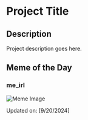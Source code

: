 # Project Title

## Description

Project description goes here.

## Meme of the Day

### me_irl
![Meme Image](https://clubsall.com/posts/meirl-eHhXr.jpg)

Updated on: [9/20/2024]